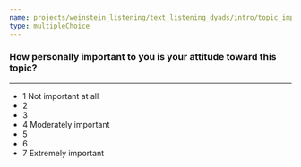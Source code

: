 ```yaml
---
name: projects/weinstein_listening/text_listening_dyads/intro/topic_importance.md
type: multipleChoice
---
```


### How personally important to you is your attitude toward this topic?

---

- 1 Not important at all
- 2
- 3
- 4 Moderately important
- 5
- 6
- 7 Extremely important
